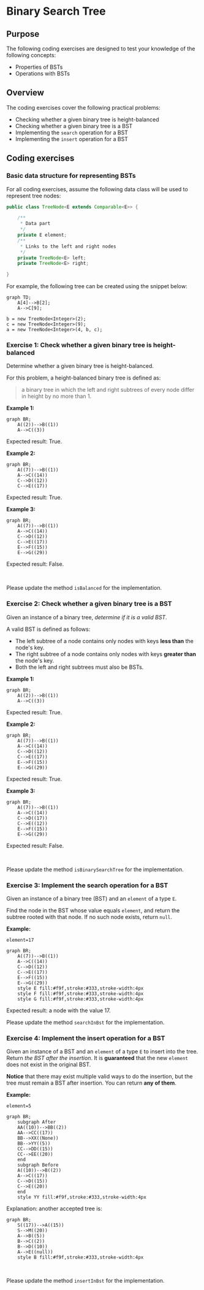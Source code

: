 # Binary Search Tree

## Purpose

The following coding exercises are designed to test your knowledge of the following concepts:
* Properties of BSTs
* Operations with BSTs

## Overview

The coding exercises cover the following practical problems:
* Checking whether a given binary tree is height-balanced
* Checking whether a given binary tree is a BST
* Implementing the `search` operation for a BST
* Implementing the `insert` operation for a BST

## Coding exercises

### Basic data structure for representing BSTs

For all coding exercises, assume the following data class will be used to represent tree nodes:

```java
public class TreeNode<E extends Comparable<E>> {

    /**
     * Data part
     */
    private E element;
    /**
     * Links to the left and right nodes
     */
    private TreeNode<E> left;
    private TreeNode<E> right;

}
```

For example, the following tree can be created using the snippet below:

```mermaid
graph TD;
    A[4]-->B[2];
    A-->C[9];
```

```
b = new TreeNode<Integer>(2);
c = new TreeNode<Integer>(9);
a = new TreeNode<Integer>(4, b, c);
```

### Exercise 1: Check whether a given binary tree is height-balanced

Determine whether a given binary tree is height-balanced.

For this problem, a height-balanced binary tree is defined as:

> a binary tree in which the left and right subtrees of every node differ in height by no more than 1.

**Example 1:**
```mermaid
graph BR;
    A((2))-->B((1))
    A-->C((3))
```

Expected result: True.

**Example 2:**
```mermaid
graph BR;
    A((7))-->B((1))
    A-->C((14))
    C-->D((12))
    C-->E((17))
```

Expected result: True.

**Example 3:**
```mermaid
graph BR;
    A((7))-->B((1))
    A-->C((14))
    C-->D((12))
    C-->E((17))
    E-->F((15))
    E-->G((29))
```

Expected result: False.

<br>

Please update the method `isBalanced` for the implementation.


### Exercise 2: Check whether a given binary tree is a BST

Given an instance of a binary tree, *determine if it is a valid BST*.

A valid BST is defined as follows:

* The left subtree of a node contains only nodes with keys **less than** the node's key.
* The right subtree of a node contains only nodes with keys **greater than** the node's key.
* Both the left and right subtrees must also be BSTs.

**Example 1:**
```mermaid
graph BR;
    A((2))-->B((1))
    A-->C((3))
```

Expected result: True.

**Example 2:**
```mermaid
graph BR;
    A((7))-->B((1))
    A-->C((14))
    C-->D((12))
    C-->E((17))
    E-->F((15))
    E-->G((29))
```

Expected result: True.

**Example 3:**
```mermaid
graph BR;
    A((7))-->B((1))
    A-->C((14))
    C-->D((17))
    C-->E((12))
    E-->F((15))
    E-->G((29))
```

Expected result: False.

<br>

Please update the method `isBinarySearchTree` for the implementation.


### Exercise 3: Implement the search operation for a BST

Given an instance of a binary tree (BST) and an `element` of a type `E`.

Find the node in the BST whose value equals `element`,
and return the subtree rooted with that node. If no such node exists, return `null`.


**Example:**

`element=17`
```mermaid
graph BR;
    A((7))-->B((1))
    A-->C((14))
    C-->D((12))
    C-->E((17))
    E-->F((15))
    E-->G((29))
    style E fill:#f9f,stroke:#333,stroke-width:4px
    style F fill:#f9f,stroke:#333,stroke-width:4px
    style G fill:#f9f,stroke:#333,stroke-width:4px
```

Expected result: a node with the value 17.

Please update the method `searchInBst` for the implementation.


### Exercise 4: Implement the insert operation for a BST

Given an instance of a BST and an `element` of a type `E` 
to insert into the tree. Return *the BST after the insertion*.
It is **guaranteed** that the new `element` does not exist in the original BST.

**Notice** that there may exist multiple valid ways to do the insertion, but the tree must remain a BST after insertion. You can return **any of them**.

**Example:**

`element=5`

```mermaid
graph BR;
    subgraph After
    AA((10))-->BB((2))
    AA-->CC((17))
    BB-->XX((None))
    BB-->YY((5))
    CC-->DD((15))
    CC-->EE((20))
    end
    subgraph Before
    A((10))-->B((2))
    A-->C((17))
    C-->D((15))
    C-->E((20))
    end  
    style YY fill:#f9f,stroke:#333,stroke-width:4px
```

Explanation: another accepted tree is:

```mermaid
graph BR;
    S((17))-->A((15))
    S-->M((20))
    A-->B((5))
    B-->C((2))
    B-->D((10))
    A-->E((null))
    style B fill:#f9f,stroke:#333,stroke-width:4px
```

<br>

Please update the method `insertInBst` for the implementation.
